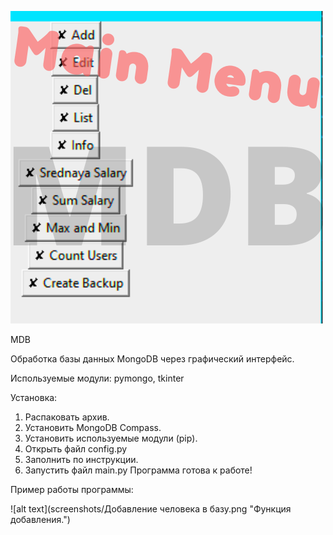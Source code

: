 ![alt text](screenshots/Меню.png "Главное меню проекта")


MDB


Обработка базы данных MongoDB через графический интерфейс.


Используемые модули: pymongo, tkinter


Установка:
1. Распаковать архив.
2. Установить MongoDB Compass.
3. Установить используемые модули (pip).
4. Открыть файл config.py
5. Заполнить по инструкции.
6. Запустить файл main.py
Программа готова к работе!


Пример работы программы:

![alt text](screenshots/Добавление человека в базу.png "Функция добавления.")
